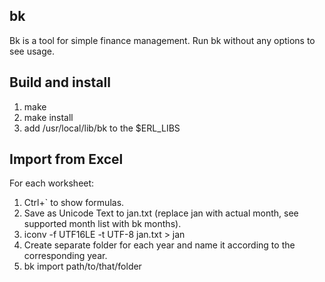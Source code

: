 ## bk

Bk is a tool for simple finance management.
Run bk without any options to see usage.

## Build and install

1. make
2. make install
3. add /usr/local/lib/bk to the $ERL_LIBS

## Import from Excel

For each worksheet:
1. Ctrl+` to show formulas.
2. Save as Unicode Text to jan.txt (replace jan with actual month, 
   see supported month list with bk months).
3. iconv -f UTF16LE -t UTF-8 jan.txt > jan
4. Create separate folder for each year and name it according to the 
   corresponding year.
5. bk import path/to/that/folder
